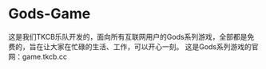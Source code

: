 # Gods-Game
这是我们TKCB乐队开发的，面向所有互联网用户的Gods系列游戏，全部都是免费的，旨在让大家在忙碌的生活、工作，可以开心一刻。   这是Gods系列游戏的官网：game.tkcb.cc
